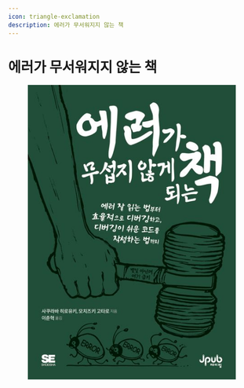 ```yaml
---
icon: triangle-exclamation
description: 에러가 무서워지지 않는 책
---
```


# 에러가 무서워지지 않는 책

<figure><img src="../../.gitbook/assets/image (1) (1) (1) (1) (1) (1) (1) (1) (1) (1) (1) (1) (1) (1) (1) (1).png" alt=""><figcaption></figcaption></figure>
